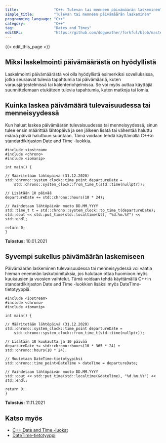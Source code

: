 ```yaml
---
title:                "C++: Tulevan tai menneen päivämäärän laskeminen"
simple_title:         "Tulevan tai menneen päivämäärän laskeminen"
programming_language: "C++"
category:             "C++"
tag:                  "Dates and Times"
editURL:              "https://github.com/dogweather/forkful/blob/master/content/fi/cpp/calculating-a-date-in-the-future-or-past.md"
---
```


{{< edit_this_page >}}

## Miksi laskelmointi päivämäärästä on hyödyllistä

Laskelmointi päivämäärästä voi olla hyödyllistä esimerkiksi sovelluksissa, jotka seuraavat tulevia tapahtumia tai päivämääriä, kuten varausjärjestelmissä tai kalenteriohjelmissa. Se voi myös auttaa käyttäjiä suunnittelemaan etukäteen tulevia tapahtumia, kuten matkoja tai lomia.

## Kuinka laskea päivämäärä tulevaisuudessa tai menneisyydessä

Kun haluat laskea päivämäärän tulevaisuudessa tai menneisyydessä, sinun tulee ensin määrittää lähtöpäivä ja sen jälkeen lisätä tai vähentää haluttu määrä päiviä haluttuun suuntaan. Tämä voidaan tehdä käyttämällä C++:n standardikirjaston Date and Time -luokkia.

```
#include <iostream>
#include <chrono>
#include <iomanip>

int main() {

// Määritetään lähtöpäivä (31.12.2020)
std::chrono::system_clock::time_point departureDate = 
    std::chrono::system_clock::from_time_t(std::time(nullptr));

// Lisätään 10 päivää
departureDate += std::chrono::hours(10 * 24);

// Vaihdetaan lähtöpäivän muoto DD.MM.YYYY
std::time_t t = std::chrono::system_clock::to_time_t(departureDate);
std::cout << std::put_time(std::localtime(&t), "%d.%m.%Y") << std::endl;

return 0;
}

```

**Tulostus:**
10.01.2021 

## Syvempi sukellus päivämäärän laskemiseen

Päivämäärän laskeminen tulevaisuudessa tai menneisyydessä voi vaatia hieman enemmän laskutoimituksia, jos halutaan ottaa huomioon myös kuukausien ja vuosien vaihtelut. Tämä voidaan tehdä käyttämällä C++:n standardikirjaston Date and Time -luokkien lisäksi myös DateTime-tietotyyppiä.

```
#include <iostream>
#include <chrono>
#include <iomanip>

int main() {

// Määritetään lähtöpäivä (31.12.2020)
std::chrono::system_clock::time_point departureDate = 
    std::chrono::system_clock::from_time_t(std::time(nullptr));

// Lisätään 10 kuukautta ja 10 päivää
departureDate += std::chrono::hours(10 * 365 * 24) + std::chrono::hours(10 * 24);

// Muutetaan DateTime-tietotyypiksi
std::chrono::time_point<DateTime > dateTime = departureDate;

// Vaihdetaan lähtöpäivän muoto DD.MM.YYYY
std::cout << std::put_time(std::localtime(&dateTime), "%d.%m.%Y") << std::endl;

return 0;
}

```

**Tulostus:**
11.11.2021

## Katso myös

- [C++ Date and Time -luokat](https://en.cppreference.com/w/cpp/chrono)
- [DateTime-tietotyyppi](https://en.cppreference.com/w/cpp/chrono/time_point)